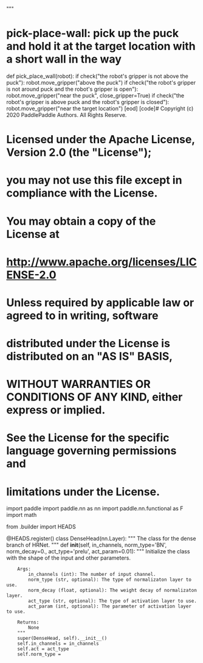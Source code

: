 
"""


# pick-place-wall: pick up the puck and hold it at the target location with a short wall in the way
def pick_place_wall(robot):
    if check("the robot's gripper is not above the puck"):
        robot.move_gripper("above the puck")
    if check("the robot's gripper is not around puck and the robot's gripper is open"):
        robot.move_gripper("near the puck", close_gripper=True)
    if check("the robot's gripper is above puck and the robot's gripper is closed"):
        robot.move_gripper("near the target location")
[eod] [code]#   Copyright (c) 2020 PaddlePaddle Authors. All Rights Reserve.
#
# Licensed under the Apache License, Version 2.0 (the "License");
# you may not use this file except in compliance with the License.
# You may obtain a copy of the License at
#
#     http://www.apache.org/licenses/LICENSE-2.0
#
# Unless required by applicable law or agreed to in writing, software
# distributed under the License is distributed on an "AS IS" BASIS,
# WITHOUT WARRANTIES OR CONDITIONS OF ANY KIND, either express or implied.
# See the License for the specific language governing permissions and
# limitations under the License.

import paddle
import paddle.nn as nn
import paddle.nn.functional as F
import math

from .builder import HEADS


@HEADS.register()
class DenseHead(nn.Layer):
    """
    The class for the dense branch of HRNet.
    """
    def __init__(self, in_channels, norm_type='BN', norm_decay=0.,
                 act_type='prelu', act_param=0.01):
        """
        Initialize the class with the shape of the input and other parameters.

        Args:
            in_channels (int): The number of input channel.
            norm_type (str, optional): The type of normalizaton layer to use.
            norm_decay (float, optional): The weight decay of normalizaton layer.
            act_type (str, optional): The type of activation layer to use.
            act_param (int, optional): The parameter of activation layer to use.

        Returns:
            None
        """
        super(DenseHead, self).__init__()
        self.in_channels = in_channels
        self.act = act_type
        self.norm_type =